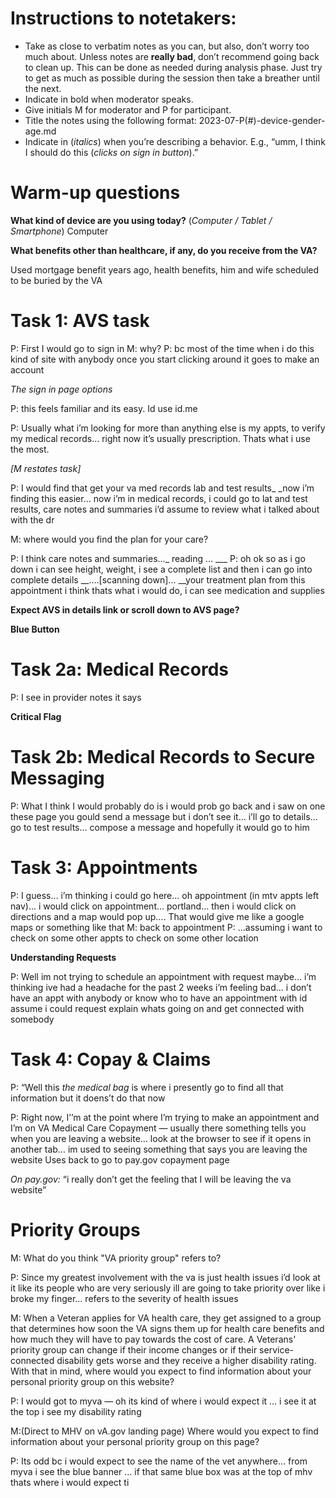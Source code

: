 # Instructions to notetakers: 
-	Take as close to verbatim notes as you can, but also, don’t worry too much about. Unless notes are **really bad**, don’t recommend going back to clean up. This can be done as needed during analysis phase. Just try to get as much as possible during the session then take a breather until the next. 
-	Indicate in bold when moderator speaks. 
-	Give initials M for moderator and P for participant.
-	Title the notes using the following format: 2023-07-P(#)-device-gender-age.md
-	Indicate in (_italics_) when you’re describing a behavior. E.g., “umm, I think I should do this (_clicks on sign in button_).” 

# Warm-up questions
**What kind of device are you using today?** (_Computer / Tablet / Smartphone_)
Computer 

**What benefits other than healthcare, if any, do you receive from the VA?**

Used mortgage benefit years ago, health benefits, him and wife scheduled to be buried by the VA 

# Task 1: AVS task

P: First I would go to sign in 
M: why?
P: bc most of the time when i do this kind of site with anybody once you start clicking around it goes to make an account 

_The sign in page options_ 

P: this feels familiar and its easy.  Id use id.me

P: Usually what i’m looking for more than anything else is my appts, to verify my medical records… right now it’s usually prescription.  Thats what i use the most.

_[M restates task]_

P: I would find that get your va med records lab and test results_ <click> _now i’m finding this easier… now i’m in medical records, i could go to lat and test results, care notes and summaries i’d assume to review what i talked about with the dr

M: where would you find the plan for your care? 

P: I think care notes and summaries…___<click on details to see note>__ reading … ___
P: oh ok so as i go down i can see height, weight, i see a complete list and then i can go into complete details 
__….[scanning down]... __your treatment plan from this appointment i think thats what i would do, i can see medication and supplies

**Expect AVS in details link or scroll down to AVS page?**

**Blue Button**

# Task 2a: Medical Records

P: I see in provider notes it says 

**Critical Flag**

# Task 2b: Medical Records to Secure Messaging

P: What I think I would probably do is i would prob go back and i saw on one these page you gould send a message but i don’t see it… i’ll go to details… go to test results… compose a message and hopefully it would go to him 


# Task 3: Appointments

P: I guess… i’m thinking i could go here… oh appointment (in mtv appts left nav)... i would click on appointment… portland… then i would click on directions and a map would pop up…. That would give me like a google maps or something like that
M: back to appointment
P: …assuming i want to check on some other appts to check on some other location

**Understanding Requests**

P: Well im not trying to schedule an appointment with request maybe… i’m thinking ive had a headache for the past 2 weeks i’m feeling bad… i don’t have an appt with anybody or know who to have an appointment with id assume i could request explain whats going on and get connected with somebody 



# Task 4: Copay & Claims

P: “Well this _the medical bag_ is where i presently go to find all that information but it doens’t do that now 
 
P: Right now, I’’m at the point where I’m trying to make an appointment and I’m on VA Medical Care Copayment — usually there something tells you when you are leaving a website… look at the browser to see if it opens in another tab… im used to seeing something that says you are leaving the website 
Uses back to go to pay.gov copayment page 

_On pay.gov:_ “i really don’t get the feeling that I will be leaving the va website” 


# Priority Groups

M: What do you think "VA priority group" refers to?

P: Since my greatest involvement with the va is just health issues i’d look at it like its people who are very seriously ill are going to take priority over like i broke my finger… refers to the severity of health issues

M: When a Veteran applies for VA health care, they get assigned to a group that determines how soon the VA signs them up for health care benefits and how much they will have to pay towards the cost of care. A Veterans' priority group can change if their income changes or if their service-connected disability gets worse and they receive a higher disability rating.
With that in mind, where would you expect to find information about your personal priority group on this website?

P: I would got to myva — oh its kind of where i would expect it … i see it at the top i see my disability rating 

M:(Direct to MHV on vA.gov landing page) Where would you expect to find information about your personal priority group on this page?

P: Its odd bc i would expect to see the name of the vet anywhere… from myva i see the blue banner … if that same blue box was at the top of mhv thats where i would expect ti 
